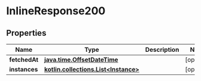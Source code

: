 
# InlineResponse200

## Properties
Name | Type | Description | Notes
------------ | ------------- | ------------- | -------------
**fetchedAt** | [**java.time.OffsetDateTime**](java.time.OffsetDateTime.md) |  |  [optional]
**instances** | [**kotlin.collections.List&lt;Instance&gt;**](Instance.md) |  |  [optional]



